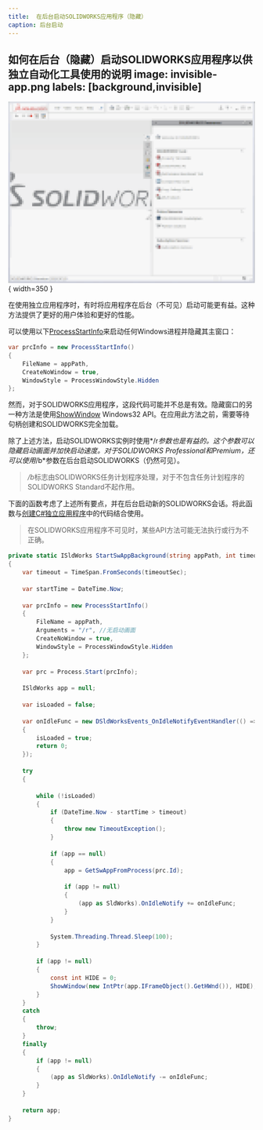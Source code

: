 ```yaml
---
title:  在后台启动SOLIDWORKS应用程序（隐藏）
caption: 后台启动
---
```

 如何在后台（隐藏）启动SOLIDWORKS应用程序以供独立自动化工具使用的说明
image: invisible-app.png
labels: [background,invisible]
---
![隐藏的SOLIDWORKS应用程序](invisible-app.png){ width=350 }

在使用独立应用程序时，有时将应用程序在后台（不可见）启动可能更有益。这种方法提供了更好的用户体验和更好的性能。

可以使用以下[ProcessStartInfo](https://docs.microsoft.com/en-us/dotnet/api/system.diagnostics.processstartinfo)来启动任何Windows进程并隐藏其主窗口：

``` cs
var prcInfo = new ProcessStartInfo()
{
    FileName = appPath,
    CreateNoWindow = true,
    WindowStyle = ProcessWindowStyle.Hidden
};
```

然而，对于SOLIDWORKS应用程序，这段代码可能并不总是有效。隐藏窗口的另一种方法是使用[ShowWindow](https://docs.microsoft.com/en-us/windows/desktop/api/winuser/nf-winuser-showwindow) Windows32 API。在应用此方法之前，需要等待句柄创建和SOLIDWORKS完全加载。

除了上述方法，启动SOLIDWORKS实例时使用*/r*参数也是有益的。这个参数可以隐藏启动画面并加快启动速度。对于SOLIDWORKS Professional和Premium，还可以使用*/b*参数在后台启动SOLIDWORKS（仍然可见）。

> */b*标志由SOLIDWORKS任务计划程序处理，对于不包含任务计划程序的SOLIDWORKS Standard不起作用。

下面的函数考虑了上述所有要点，并在后台启动新的SOLIDWORKS会话。将此函数与[创建C#独立应用程序](/docs/codestack/solidworks-api/getting-started/stand-alone/connect-csharp/)中的代码结合使用。

> 在SOLIDWORKS应用程序不可见时，某些API方法可能无法执行或行为不正确。

``` cs
private static ISldWorks StartSwAppBackground(string appPath, int timeoutSec = 20)
{
    var timeout = TimeSpan.FromSeconds(timeoutSec);

    var startTime = DateTime.Now;

    var prcInfo = new ProcessStartInfo()
    {
        FileName = appPath,
        Arguments = "/r", //无启动画面
        CreateNoWindow = true,
        WindowStyle = ProcessWindowStyle.Hidden
    };

    var prc = Process.Start(prcInfo);
    
    ISldWorks app = null;

    var isLoaded = false;

    var onIdleFunc = new DSldWorksEvents_OnIdleNotifyEventHandler(() =>
    {
        isLoaded = true;
        return 0;
    });

    try
    {

        while (!isLoaded)
        {
            if (DateTime.Now - startTime > timeout)
            {
                throw new TimeoutException();
            }

            if (app == null)
            {
                app = GetSwAppFromProcess(prc.Id);

                if (app != null)
                {
                    (app as SldWorks).OnIdleNotify += onIdleFunc;
                }
            }

            System.Threading.Thread.Sleep(100);
        }

        if (app != null)
        {
            const int HIDE = 0;
            ShowWindow(new IntPtr(app.IFrameObject().GetHWnd()), HIDE);
        }
    }
    catch
    {
        throw;
    }
    finally
    {
        if (app != null)
        {
            (app as SldWorks).OnIdleNotify -= onIdleFunc;
        }
    }

    return app;
}
```